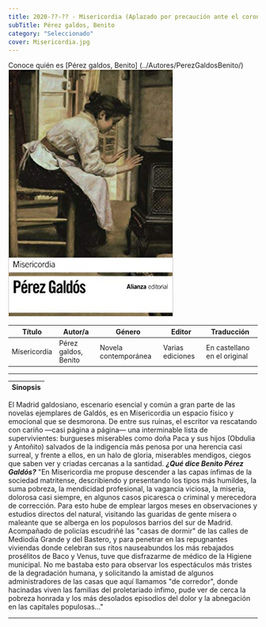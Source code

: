 ```yaml
---
title: 2020-??-?? - Misericordia (Aplazado por precaución ante el coronavirus)
subTitle: Pérez galdos, Benito
category: "Seleccionado"
cover: Misericordia.jpg
---
```

Conoce quién es [Pérez galdos, Benito] (../Autores/PerezGaldosBenito/)
!["Imagen no encontrada"](Misericordia.jpg)

Título | Autor/a | Género | Editor | Traducción |
------ | ------- | ------ | ------ | --------- |
Misericordia | Pérez galdos, Benito | Novela contemporánea | Varias ediciones | En castellano en el original |
***
|Sinopsis|
|--------|
El Madrid galdosiano, escenario esencial y común a gran parte de las novelas ejemplares de Galdós, es en Misericordia un espacio físico y emocional que se desmorona.​ De entre sus ruinas, el escritor va rescatando con cariño —casi página a página— una interminable lista de supervivientes: burgueses miserables como doña Paca y sus hijos (Obdulia y Antoñito) salvados de la indigencia más penosa por una herencia casi surreal, y frente a ellos, en un halo de gloria, miserables mendigos, ciegos que saben ver y criadas cercanas a la santidad.
***¿Qué dice Benito Pérez Galdós?***
"En Misericordia me propuse descender a las capas ínfimas de la sociedad matritense, describiendo y presentando los tipos más humildes, la suma pobreza, la mendicidad profesional, la vagancia viciosa, la miseria, dolorosa casi siempre, en algunos casos picaresca o criminal y merecedora de corrección. Para esto hube de emplear largos meses en observaciones y estudios directos del natural, visitando las guaridas de gente mísera o maleante que se alberga en los populosos barrios del sur de Madrid. Acompañado de policías escudriñé las "casas de dormir" de las calles de Mediodía Grande y del Bastero, y para penetrar en las repugnantes viviendas donde celebran sus ritos nauseabundos los más rebajados prosélitos de Baco y Venus, tuve que disfrazarme de médico de la Higiene municipal. No me bastaba esto para observar los espectáculos más tristes de la degradación humana, y solicitando la amistad de algunos administradores de las casas que aquí llamamos "de corredor", donde hacinadas viven las familias del proletariado ínfimo, pude ver de cerca la pobreza honrada y los más desolados episodios del dolor y la abnegación en las capitales populosas..."
***
